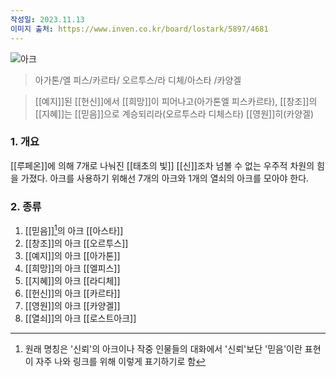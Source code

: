 ```yaml
---
작성일: 2023.11.13
이미지 출처: https://www.inven.co.kr/board/lostark/5897/4681
---
```


![아크](https://img1.daumcdn.net/thumb/R1280x0/?scode=mtistory2&fname=https%3A%2F%2Fblog.kakaocdn.net%2Fdn%2Fkzlba%2Fbtsz6jFi8Mg%2FkfhifmgNGWFz9E9YejJBs1%2Fimg.png)

> 아가톤/엘 피스/카르타/ 오르투스/라 디체/아스타 /카양겔

> [[예지]]된 [[헌신]]에서 [[희망]]이 피어나고(아가톤엘 피스카르타),
> [[창조]]의 [[지혜]]는 [[믿음]]으로 계승되리라(오르투스라 디체스타)
> [[영원]]히(카양겔)


### 1. 개요

[[루페온]]에 의해 7개로 나눠진 [[태초의 빛]]
[[신]]조차 넘볼 수 없는 우주적 차원의 힘을 가졌다.
아크를 사용하기 위해선 7개의 아크와 1개의 열쇠의 아크를 모아야 한다.


### 2. 종류

1) [[믿음]][^asdf]의 아크 [[아스타]]
2) [[창조]]의 아크 [[오르투스]]
3) [[예지]]의 아크 [[아가톤]]
4) [[희망]]의 아크 [[엘피스]]
5) [[지혜]]의 아크 [[라디체]]
6) [[헌신]]의 아크 [[카르타]]
7) [[영원]]의 아크 [[카양겔]]
8) [[열쇠]]의 아크 [[로스트아크]]

[^asdf]:  원래 명칭은 '신뢰'의 아크이나 작중 인물들의 대화에서 '신뢰'보단 '믿음'이란 표현이 자주 나와 링크를 위해 이렇게 표기하기로 함  